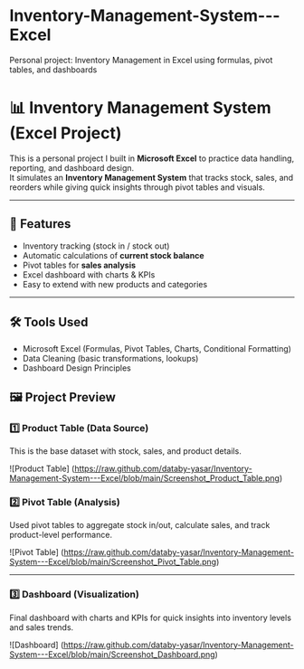 # Inventory-Management-System---Excel
Personal project: Inventory Management in Excel using formulas, pivot tables, and dashboards

# 📊 Inventory Management System (Excel Project)

This is a personal project I built in **Microsoft Excel** to practice data handling, reporting, and dashboard design.  
It simulates an **Inventory Management System** that tracks stock, sales, and reorders while giving quick insights through pivot tables and visuals.

---

## 🚀 Features
- Inventory tracking (stock in / stock out)
- Automatic calculations of **current stock balance**
- Pivot tables for **sales analysis**
- Excel dashboard with charts & KPIs
- Easy to extend with new products and categories

---

## 🛠️ Tools Used
- Microsoft Excel (Formulas, Pivot Tables, Charts, Conditional Formatting)
- Data Cleaning (basic transformations, lookups)
- Dashboard Design Principles


## 🖼 Project Preview  

### 1️⃣ Product Table (Data Source)  
This is the base dataset with stock, sales, and product details.  

![Product Table] (https://raw.github.com/databy-yasar/Inventory-Management-System---Excel/blob/main/Screenshot_Product_Table.png)

### 2️⃣ Pivot Table (Analysis)  
Used pivot tables to aggregate stock in/out, calculate sales, and track product-level performance.  

![Pivot Table] (https://raw.github.com/databy-yasar/Inventory-Management-System---Excel/blob/main/Screenshot_Pivot_Table.png)

---

### 3️⃣ Dashboard (Visualization)  
Final dashboard with charts and KPIs for quick insights into inventory levels and sales trends.  

![Dashboard] (https://raw.github.com/databy-yasar/Inventory-Management-System---Excel/blob/main/Screenshot_Dashboard.png) 
